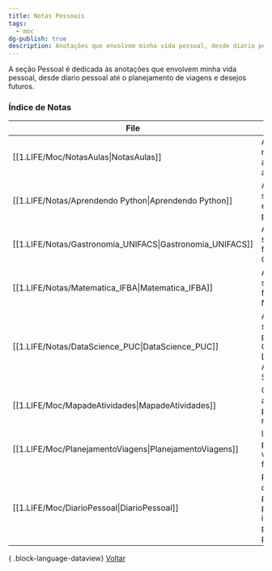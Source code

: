 ```yaml
---
title: Notas Pessoais
tags:
  - moc
dg-publish: true
description: Anotações que envolvem minha vida pessoal, desde diario pessoal até o planejamento de viagens e desejos futuros.
---
```

A seção Pessoal é dedicada às anotações que envolvem minha vida pessoal, desde diario pessoal até o planejamento de viagens e desejos futuros.
### Índice de Notas
| File                                                         | description                                                                 |
| ------------------------------------------------------------ | --------------------------------------------------------------------------- |
| [[1.LIFE/Moc/NotasAulas\|NotasAulas]]                     | Anotações e resumos das aulas assistidas.                                   |
| [[1.LIFE/Notas/Aprendendo Python\|Aprendendo Python]]     | Anotações sobre meu estudo em python.                                       |
| [[1.LIFE/Notas/Gastronomia_UNIFACS\|Gastronomia_UNIFACS]] | Anotações sobre minha faculdade de Gastronomia.                             |
| [[1.LIFE/Notas/Matematica_IFBA\|Matematica_IFBA]]         | Anotações sobre minha faculdade de Matemática.                              |
| [[1.LIFE/Notas/DataScience_PUC\|DataScience_PUC]]         | Anotações sobre minha pós em Ciência de Dados Aplicada à Saúde.             |
| [[1.LIFE/Moc/MapadeAtividades\|MapadeAtividades]]         | CheckList de atividades para serem resolvidas                               |
| [[1.LIFE/Moc/PlanejamentoViagens\|PlanejamentoViagens]]   | Ideias e planos para viagens futuras.                                       |
| [[1.LIFE/Moc/DiarioPessoal\|DiarioPessoal]]               | Reflexões diárias e pensamentos pessoais ou ideias e progresso de projetos. |

{ .block-language-dataview}
[Voltar](index)
